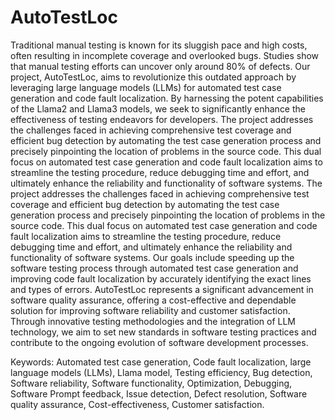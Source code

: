 # AutoTestLoc
Traditional manual testing is known for its sluggish pace and high costs, often resulting in 
incomplete coverage and overlooked bugs. Studies show that manual testing efforts can uncover 
only around 80% of defects. Our project, AutoTestLoc, aims to revolutionize this outdated 
approach by leveraging large language models (LLMs) for automated test case generation and 
code fault localization. By harnessing the potent capabilities of the Llama2 and Llama3 models, 
we seek to significantly enhance the effectiveness of testing endeavors for developers. The project 
addresses the challenges faced in achieving comprehensive test coverage and efficient bug 
detection by automating the test case generation process and precisely pinpointing the location of 
problems in the source code. This dual focus on automated test case generation and code fault 
localization aims to streamline the testing procedure, reduce debugging time and effort, and 
ultimately enhance the reliability and functionality of software systems. The project addresses the 
challenges faced in achieving comprehensive test coverage and efficient bug detection by 
automating the test case generation process and precisely pinpointing the location of problems in 
the source code. This dual focus on automated test case generation and code fault localization aims 
to streamline the testing procedure, reduce debugging time and effort, and ultimately enhance the 
reliability and functionality of software systems. Our goals include speeding up the software 
testing process through automated test case generation and improving code fault localization by 
accurately identifying the exact lines and types of errors. AutoTestLoc represents a significant 
advancement in software quality assurance, offering a cost-effective and dependable solution for 
improving software reliability and customer satisfaction. Through innovative testing 
methodologies and the integration of LLM technology, we aim to set new standards in software 
testing practices and contribute to the ongoing evolution of software development processes. 




Keywords: 
Automated test case generation, Code fault localization, large language models (LLMs), Llama 
model, Testing efficiency, Bug detection, Software reliability, Software functionality, 
Optimization, Debugging, Software Prompt feedback, Issue detection, Defect resolution, 
Software quality assurance, Cost-effectiveness, Customer satisfaction. 
